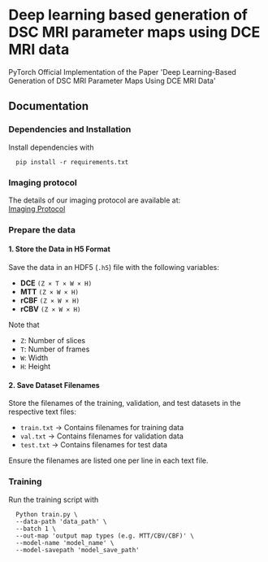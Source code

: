 # Deep learning based generation of DSC MRI parameter maps using DCE MRI data

PyTorch Official Implementation of the Paper 'Deep Learning-Based Generation of DSC MRI Parameter Maps Using DCE MRI Data'

## Documentation
### Dependencies and Installation
Install dependencies with
```shell
  pip install -r requirements.txt
```

### Imaging protocol
The details of our imaging protocol are available at:  
[Imaging Protocol](https://github.com/HaoyangPei/PerfusionMRI/tree/main/Imaging%20Protocol)

### Prepare the data
#### 1. Store the Data in H5 Format
Save the data in an HDF5 (`.h5`) file with the following variables:

- **DCE** `(Z × T × W × H)`
- **MTT** `(Z × W × H)`
- **rCBF** `(Z × W × H)`
- **rCBV** `(Z × W × H)`

Note that 
  - `Z`: Number of slices  
  - `T`: Number of frames  
  - `W`: Width  
  - `H`: Height

#### 2. Save Dataset Filenames
Store the filenames of the training, validation, and test datasets in the respective text files:

- `train.txt` → Contains filenames for training data
- `val.txt` → Contains filenames for validation data
- `test.txt` → Contains filenames for test data

Ensure the filenames are listed one per line in each text file.

### Training
Run the training script with
```shell
  Python train.py \
  --data-path 'data_path' \
  --batch 1 \
  --out-map 'output map types (e.g. MTT/CBV/CBF)' \
  --model-name 'model_name' \
  --model-savepath 'model_save_path'
```
